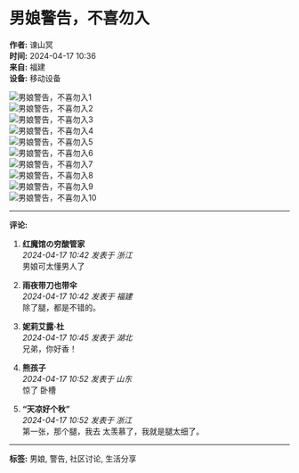 # 男娘警告，不喜勿入

**作者:** 谏山冥  
**时间:** 2024-04-17 10:36  
**来自:** 福建  
**设备:** 移动设备  

![男娘警告，不喜勿入1](https://img-cos.colg.cn/uploads/images/202404/1817871_202404171036182810.png/ori_jpg)  
![男娘警告，不喜勿入2](https://img-cos.colg.cn/uploads/images/202404/1817871_202404171036182811.png/ori_jpg)  
![男娘警告，不喜勿入3](https://img-cos.colg.cn/uploads/images/202404/1817871_202404171036182812.png/ori_jpg)  
![男娘警告，不喜勿入4](https://img-cos.colg.cn/uploads/images/202404/1817871_202404171036182893.JPG/ori_jpg)  
![男娘警告，不喜勿入5](https://img-cos.colg.cn/uploads/images/202404/1817871_202404171036182894.png/ori_jpg)  
![男娘警告，不喜勿入6](https://img-cos.colg.cn/uploads/images/202404/1817871_202404171036182965.jpg/ori_jpg)  
![男娘警告，不喜勿入7](https://img-cos.colg.cn/uploads/images/202404/1817871_202404171036183026.jpg/ori_jpg)  
![男娘警告，不喜勿入8](https://img-cos.colg.cn/uploads/images/202404/1817871_202404171036183027.png/ori_jpg)  
![男娘警告，不喜勿入9](https://img-cos.colg.cn/uploads/images/202404/1817871_202404171036183088.jpg/ori_jpg)  
![男娘警告，不喜勿入10](https://img-cos.colg.cn/uploads/images/202404/1817871_202404171036183089.png/ori_jpg)  

---

**评论:**

1. **红魔馆の穷酸管家**  
   _2024-04-17 10:42 发表于 浙江_  
   男娘可太懂男人了

2. **雨夜带刀也带伞**  
   _2024-04-17 10:42 发表于 福建_  
   除了腿，都是不错的。

3. **妮莉艾露·杜**  
   _2024-04-17 10:45 发表于 湖北_  
   兄弟，你好香！

4. **熊孩子**  
   _2024-04-17 10:52 发表于 山东_  
   惊了 卧槽

5. **“天凉好个秋”**  
   _2024-04-17 10:52 发表于 浙江_  
   第一张，那个腿，我去 太羡慕了，我就是腿太细了。

---

**标签:** 男娘, 警告, 社区讨论, 生活分享